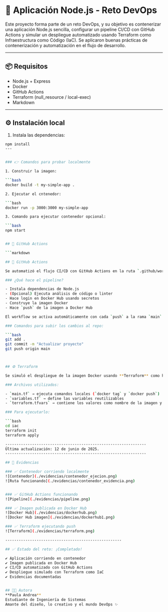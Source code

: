 # 🚀 Aplicación Node.js - Reto DevOps

Este proyecto forma parte de un reto DevOps, y su objetivo es contenerizar una aplicación Node.js sencilla, configurar un pipeline CI/CD con GitHub Actions y simular un despliegue automatizado usando Terraform como Infraestructura como Código (IaC). Se aplicaron buenas prácticas de contenerización y automatización en el flujo de desarrollo.

---

## 📦 Requisitos

- Node.js + Express
- Docker
- GitHub Actions
- Terraform (null_resource / local-exec)
- Markdown
---

## ⚙️ Instalación local

1. Instala las dependencias:

```bash
npm install
---


### 👉 Comandos para probar localmente

1. Construir la imagen:

```bash
docker build -t my-simple-app .

2. Ejecutar el cntenedor:

```bash
docker run -p 3000:3000 my-simple-app

3. Comando para ejecutar contenedor opcional:

```bash
npm start


## 🤖 GitHub Actions

```markdown

## 🤖 GitHub Actions

Se automatizó el flujo CI/CD con GitHub Actions en la ruta `.github/workflows/main.yml`.

### ¿Qué hace el pipeline?

- Instala dependencias de Node.js
- (Opcional) Ejecuta análisis de código o linter
- Hace login en Docker Hub usando secretos
- Construye la imagen Docker
- Hace `push` de la imagen a Docker Hub

El workflow se activa automáticamente con cada `push` a la rama `main`.

### Comandos para subir los cambios al repo:

```bash
git add .
git commit -m "Actualizar proyecto"
git push origin main



## ⚙️ Terraform

Se simuló el despliegue de la imagen Docker usando **Terraform** como herramienta de Infraestructura como Código (IaC).

### Archivos utilizados:

- `main.tf` → ejecuta comandos locales (`docker tag` y `docker push`)
- `variables.tf` → define las variables reutilizables
- `terraform.tfvars` → contiene los valores como nombre de la imagen y usuario Docker

### Para ejecutarlo:

```bash
cd iac
terraform init
terraform apply

---------------------------------------------------------------
Última actualización: 12 de junio de 2025.
---------------------------------------------------------------

## 📸 Evidencias

### ✅ Contenedor corriendo localmente
![Contenedor](./evidencias/contenedor_ejecion.png)
![Ruta funcionando](./evidencias/contenedor_evidencia.png)


### ✅ GitHub Actions funcionando
![Pipeline](./evidencias/pipeline.png)

### ✅ Imagen publicada en Docker Hub
![Docker Hub](./evidencias/dockerhub.png)
![Docker Hub imagen](./evidencias/dockerhub1.png)

### ✅ Terraform ejecutando push
![Terraform](./evidencias/terraform.png)

----------------------------------------------------

## ✅ Estado del reto: ¡Completado!

✔️ Aplicación corriendo en contenedor  
✔️ Imagen publicada en Docker Hub  
✔️ CI/CD automatizado con GitHub Actions  
✔️ Despliegue simulado con Terraform como IaC  
✔️ Evidencias documentadas


## 👩‍💻 Autora
**Paula Andrea**  
Estudiante de Ingeniería de Sistemas  
Amante del diseño, lo creativo y el mundo DevOps ✨
